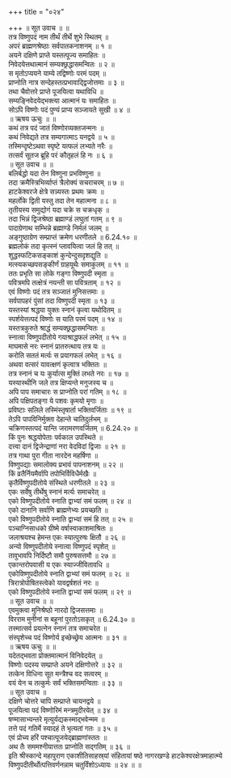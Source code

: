 +++
title = "०२४"

+++
॥ सूत उवाच ॥ ॥  
तत्र विष्णुपदं नाम तीर्थं तीर्थे शुभे स्थितम् ॥  
अपरं ब्राह्मणश्रेष्ठाः सर्वपातकनाशनम् ॥ १ ॥  
अयने दक्षिणे प्राप्ते यस्तत्पूज्य समाहितः ॥  
निवेदयेत्तथात्मानं सम्यक्छ्रद्धासमन्वितः ॥ २ ॥  
स मृतोऽप्ययने याम्ये तद्विष्णोः परमं पदम् ॥  
प्राप्नोति नात्र सन्देहस्तत्प्रभावाद्द्विजोत्तमाः ॥ ३ ॥  
तथा चैवोत्तरे प्राप्ते पूजयित्वा यथाविधि ॥  
सम्यङ्निवेदयेद्भक्त्या आत्मानं यः समाहितः ॥  
सोऽपि विष्णोः पदं पुण्यं प्राप्य सञ्जायते सुखी ॥ ४ ॥  
॥ ऋषय ऊचुः ॥ ॥  
कथं तत्र पदं जातं विष्णोरव्यक्तजन्मनः ॥  
कथं निवेद्यते तत्र सम्यगात्माऽ यनद्वये ॥ ५ ॥  
तस्मिन्दृष्टेऽथवा स्पृष्टे यत्फलं लभ्यते नरैः ॥  
तत्सर्वं सूतज ब्रूहि परं कौतृहलं हि नः ॥ ६ ॥  
॥ सूत उवाच ॥ ॥  
बलिर्बद्धो यदा तेन विष्णुना प्रभविष्णुना ॥  
तदा क्रमैस्त्रिभिर्व्याप्तं त्रैलोक्यं सचराचरम् ॥ ७ ॥  
हाटकेश्वरजे क्षेत्रे सन्न्यस्तः प्रथमः क्रमः ॥  
महर्लोके द्विती यस्तु तदा तेन महात्मना ॥ ८ ॥  
तृतीयस्य समुद्योगं यदा चक्रे स चक्रधृक् ॥  
तदा भिन्नं द्विजश्रेष्ठा ब्रह्माण्डं लघुतां गतम् ॥ ९ ॥  
पादाग्रेणाथ सम्भिन्ने ब्रह्माण्डे निर्मलं जलम् ॥  
अङ्गुष्ठाग्रेण सम्प्राप्तं क्रमेण धरणीतले ॥ 6.24.१० ॥  
ब्रह्मलोकं तदा कृत्स्नं प्लावयित्वा जलं हि तत् ॥  
शुद्धस्फटिकसङ्काशं कुन्देन्दुसदृशद्युति ॥  
मत्स्यकच्छपसङ्कीर्णं ग्राहयूथैः समाकुलम् ॥ ११ ॥  
ततः प्रभृति सा लोके गङ्गा विष्णुपदी स्मृता ॥  
पवित्रमपि तत्क्षेत्रं नयन्ती सा पवित्रताम् ॥ १२ ॥  
एवं विष्णोः पदं तत्र सञ्जातं मुनिसत्तमाः ॥  
सर्वपापहरं पुंसां तदा विष्णुपदी स्मृता ॥ १३ ॥  
यस्तस्यां श्रद्धया युक्तः स्नानं कृत्वा यथोदितम् ॥  
स्पर्शयेत्तत्पदं विष्णोः स याति परमं पदम् ॥ १४ ॥  
यस्तत्रकुरुते श्राद्धं सम्यक्छ्रद्धासमन्वितः ॥  
स्नात्वा विष्णुपदीतोये गयाश्राद्धफलं लभेत् ॥ १५ ॥  
माघमासे नरः स्नानं प्रातरुत्थाय तत्र यः ॥  
करोति सततं मर्त्यः स प्रयागफलं लभेत् ॥ १६ ॥  
अथवा वत्सरं यावत्क्षणं कृत्वात्र भक्तितः ॥  
तत्र स्नानं च यः कुर्यात्स मुक्तिं लभते नरः ॥ १७ ॥  
यस्यास्थीनि जले तत्र क्षिप्यन्ते मनुजस्य च ॥  
अपि पाप समाचारः स प्राप्नोति परां गतिम् ॥ १८ ॥  
अपि पक्षिपतङ्गा ये पशवः कृमयो मृगाः ॥  
प्रविष्टाः सलिले तस्मिंस्तृषार्ता भक्तिवर्जिताः ॥ १९ ॥  
तेऽपि पापविनिर्मुक्ता देहान्ते चातिदुर्लभम् ॥  
चक्रिणस्तत्पदं यान्ति जरामरणवर्जितम् ॥ 6.24.२० ॥  
किं पुनः श्रद्धयोपेताः पर्वकाल उपस्थिते ॥  
दत्त्वा दानं द्विजेन्द्राणां नरा वेदविदां द्विजाः ॥ २१ ॥  
तत्र गाथा पुरा गीता नारदेन महर्षिणा ॥  
विष्णुपद्याः समालोक्य प्रभावं पापनाशनम् ॥ २२ ॥  
किं व्रतैर्नियमैर्वापि तपोभिर्विविधैर्मखैः ॥  
कृतैर्विष्णुपदीतोये संस्थिते धरणीतले ॥ २३ ॥  
एकः सर्वेषु तीर्थेषु स्नानं मर्त्यः समाचरेत् ॥  
एको विष्णुपदीतोये स्नाति द्वाभ्यां समं फलम् ॥ २४ ॥  
एको दानानि सर्वाणि ब्राह्मणेभ्यः प्रयच्छति ॥  
एको विष्णुपदीतोये स्नाति द्वाभ्यां समं हि तत् ॥ २५ ॥  
पञ्चाग्निसाधको ग्रीष्मे वर्षास्वाकाशमाश्रितः ॥  
जलाश्रयश्च हेमन्त एकः स्यात्पुरुषः क्षितौ ॥ २६ ॥  
अन्यो विष्णुपदीतोये स्नात्वा विष्णुपदं स्पृशेत् ॥  
तावुभावपि निर्दिष्टौ समौ पुरुषसत्तमौ ॥ २७ ॥  
एकान्तरोपवासी य एकः स्याज्जीवितावधि ॥  
एकोविष्णुपदीतोये स्नाति द्वाभ्यां समं फलम् ॥ २८ ॥  
त्रिरात्रोपोषितस्त्वेको यावद्वर्षशतं नरः ॥  
एको विष्णुपदीतोये स्नाति द्वाभ्यां समं फलम् ॥ २९ ॥  
॥ सूत उवाच ॥ ॥  
एवमुक्त्वा मुनिश्रेष्ठो नारदो द्विजसत्तमाः ॥  
विरराम मुनीनां स बहूनां पुरतोऽसकृत् ॥ 6.24.३० ॥  
तस्मात्सर्व प्रयत्नेन स्नानं तत्र समाचरेत ॥  
संस्पृशेच्च पदं विष्णोर्य इच्छेच्छ्रेय आत्मनः ॥ ३१ ॥  
॥ ऋषय ऊचुः ॥ ॥  
यदेतद्भवता प्रोक्तमात्मानं विनिवेदयेत् ॥  
विष्णोः पदस्य सम्प्राप्ते अयने दक्षिणोत्तरे ॥ ३२ ॥  
तत्केन विधिना सूत मन्त्रैश्च वद सत्वरम् ॥  
वयं येन च तत्कुर्मः सर्वं भक्तिसमन्विताः ॥ ३३ ॥  
॥ सूत उवाच ॥  
दक्षिणे चोत्तरे चापि सम्प्राप्ते चायनद्वये ॥  
पूजयित्वा पदं विष्णोरिमं मन्त्रमुदीरयेत् ॥ ३४ ॥  
षण्मासाभ्यन्तरे मृत्युर्यद्यकस्माद्भवेन्मम ॥  
तत्ते पदं गतिर्मे स्यादहं ते भृत्यतां गतः ॥ ३५ ॥  
एवं प्रोच्य हरिं पश्चात्पूजयेद्ब्राह्मणांस्ततः ॥  
अथ तैः सममश्नीयात्ततः प्राप्नोति सद्गतिम् ॥ ३६ ॥  
इति श्रीस्कान्दे महापुराण एकाशीतिसाहस्र्यां संहितायां षष्ठे नागरखण्डे हाटकेश्वरक्षेत्रमाहात्म्ये विष्णुपदीतीर्थोत्पत्तिवर्णनन्नाम चतुर्विंशोऽध्यायः ॥ २४ ॥ ॥